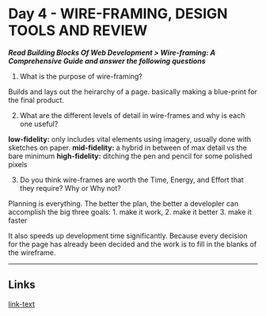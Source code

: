 # Day 4 - WIRE-FRAMING, DESIGN TOOLS AND REVIEW

***Read Building Blocks Of Web Development > Wire-framing: A Comprehensive Guide and answer the following questions***

1. What is the purpose of wire-framing?

Builds and lays out the heirarchy of a page. basically making a blue-print for the final product.

2. What are the different levels of detail in wire-frames and why is each one useful?

**low-fidelity:** only includes vital elements using imagery, usually done with sketches on paper.
**mid-fidelity:** a hybrid in between of max detail vs the bare minimum
**high-fidelity:** ditching the pen and pencil for some polished pixels

3. Do you think wire-frames are worth the Time, Energy, and Effort that they require? Why or Why not?

Planning is everything. The better the plan, the better a developler can accomplish the big three goals: 1. make it work, 2. make it better 3. make it faster

It also speeds up development time significantly. Because every decision for the page has already been decided and the work is to fill in the blanks of the wireframe.

---------------------------------------------------

## Links
<!--some comment-->
[link-text](https://paytonmacdonald.github.io/day4JohnDeereCloneSiteGroup/)